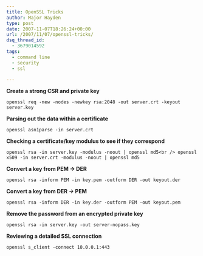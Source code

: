 ```yaml
---
title: OpenSSL Tricks
author: Major Hayden
type: post
date: 2007-11-07T18:26:24+00:00
url: /2007/11/07/openssl-tricks/
dsq_thread_id:
  - 3679014592
tags:
  - command line
  - security
  - ssl

---
```

**Create a strong CSR and private key**
  
`openssl req -new -nodes -newkey rsa:2048 -out server.crt -keyout server.key`

**Parsing out the data within a certificate**
  
`openssl asn1parse -in server.crt`

**Checking a certificate/key modulus to see if they correspond**
  
`openssl rsa -in server.key -modulus -noout | openssl md5<br />
openssl x509 -in server.crt -modulus -noout | openssl md5`

**Convert a key from PEM -> DER**
  
`openssl rsa -inform PEM -in key.pem -outform DER -out keyout.der`

**Convert a key from DER -> PEM**
  
`openssl rsa -inform DER -in key.der -outform PEM -out keyout.pem`

**Remove the password from an encrypted private key**
  
`openssl rsa -in server.key -out server-nopass.key`

**Reviewing a detailed SSL connection**
  
`openssl s_client -connect 10.0.0.1:443`